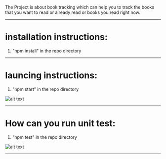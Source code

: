 The Project is about book tracking which can help you to track the books that you want to read or already read or books you read right now.

___

# installation instructions:

1) "npm install" in the repo directory

___

# launcing instructions:

1) "npm start" in the repo directory

![alt text](https://i.ibb.co/2h5FqhQ/run.png)

___

# How can you run unit test:

1) "npm test" in the repo directory

![alt text](https://i.ibb.co/25LgnxL/run.png)

___